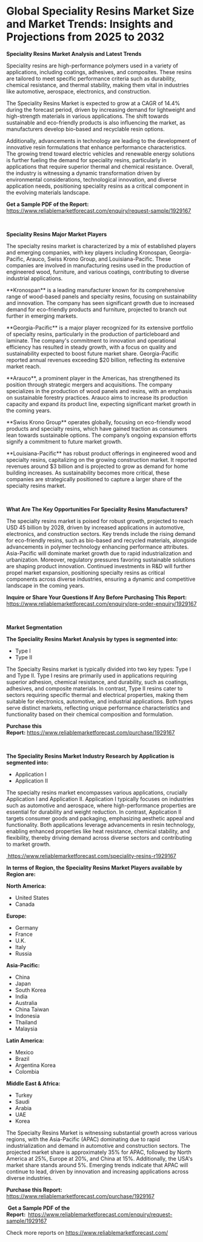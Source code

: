 <p><h1>Global Speciality Resins Market Size and Market Trends: Insights and Projections from 2025 to 2032</h1></p><p><strong>Speciality Resins Market Analysis and Latest Trends</strong></p>
<p><p>Speciality resins are high-performance polymers used in a variety of applications, including coatings, adhesives, and composites. These resins are tailored to meet specific performance criteria such as durability, chemical resistance, and thermal stability, making them vital in industries like automotive, aerospace, electronics, and construction.</p><p>The Speciality Resins Market is expected to grow at a CAGR of 14.4% during the forecast period, driven by increasing demand for lightweight and high-strength materials in various applications. The shift towards sustainable and eco-friendly products is also influencing the market, as manufacturers develop bio-based and recyclable resin options. </p><p>Additionally, advancements in technology are leading to the development of innovative resin formulations that enhance performance characteristics. The growing trend toward electric vehicles and renewable energy solutions is further fueling the demand for speciality resins, particularly in applications that require superior thermal and chemical resistance. Overall, the industry is witnessing a dynamic transformation driven by environmental considerations, technological innovation, and diverse application needs, positioning speciality resins as a critical component in the evolving materials landscape.</p></p>
<p><strong>Get a Sample PDF of the Report:&nbsp;</strong> <a href="https://www.reliablemarketforecast.com/enquiry/request-sample/1929167?utm_campaign=1105&utm_medium=2&utm_source=Github&utm_content=ia&utm_term=16012025&utm_id=speciality-resins">https://www.reliablemarketforecast.com/enquiry/request-sample/1929167</a></p>
<p>&nbsp;</p>
<p><strong>Speciality Resins Major Market Players</strong></p>
<p><p>The specialty resins market is characterized by a mix of established players and emerging companies, with key players including Kronospan, Georgia-Pacific, Arauco, Swiss Krono Group, and Louisiana-Pacific. These companies are involved in manufacturing resins used in the production of engineered wood, furniture, and various coatings, contributing to diverse industrial applications.</p><p>**Kronospan** is a leading manufacturer known for its comprehensive range of wood-based panels and specialty resins, focusing on sustainability and innovation. The company has seen significant growth due to increased demand for eco-friendly products and furniture, projected to branch out further in emerging markets.</p><p>**Georgia-Pacific** is a major player recognized for its extensive portfolio of specialty resins, particularly in the production of particleboard and laminate. The company's commitment to innovation and operational efficiency has resulted in steady growth, with a focus on quality and sustainability expected to boost future market share. Georgia-Pacific reported annual revenues exceeding $20 billion, reflecting its extensive market reach.</p><p>**Arauco**, a prominent player in the Americas, has strengthened its position through strategic mergers and acquisitions. The company specializes in the production of wood panels and resins, with an emphasis on sustainable forestry practices. Arauco aims to increase its production capacity and expand its product line, expecting significant market growth in the coming years.</p><p>**Swiss Krono Group** operates globally, focusing on eco-friendly wood products and specialty resins, which have gained traction as consumers lean towards sustainable options. The company’s ongoing expansion efforts signify a commitment to future market growth.</p><p>**Louisiana-Pacific** has robust product offerings in engineered wood and specialty resins, capitalizing on the growing construction market. It reported revenues around $3 billion and is projected to grow as demand for home building increases. As sustainability becomes more critical, these companies are strategically positioned to capture a larger share of the specialty resins market.</p></p>
<p>&nbsp;</p>
<p><strong>What Are The Key Opportunities For Speciality Resins Manufacturers?</strong></p>
<p><p>The specialty resins market is poised for robust growth, projected to reach USD 45 billion by 2028, driven by increased applications in automotive, electronics, and construction sectors. Key trends include the rising demand for eco-friendly resins, such as bio-based and recycled materials, alongside advancements in polymer technology enhancing performance attributes. Asia-Pacific will dominate market growth due to rapid industrialization and urbanization. Moreover, regulatory pressures favoring sustainable solutions are shaping product innovation. Continued investments in R&D will further propel market expansion, positioning specialty resins as critical components across diverse industries, ensuring a dynamic and competitive landscape in the coming years.</p></p>
<p><strong>Inquire or Share Your Questions If Any Before Purchasing This Report:</strong> <a href="https://www.reliablemarketforecast.com/enquiry/pre-order-enquiry/1929167?utm_campaign=1105&utm_medium=2&utm_source=Github&utm_content=ia&utm_term=16012025&utm_id=speciality-resins">https://www.reliablemarketforecast.com/enquiry/pre-order-enquiry/1929167</a></p>
<p>&nbsp;</p>
<p><strong>Market Segmentation</strong></p>
<p><strong>The Speciality Resins Market Analysis by types is segmented into:</strong></p>
<p><ul><li>Type I</li><li>Type II</li></ul></p>
<p><p>The Specialty Resins market is typically divided into two key types: Type I and Type II. Type I resins are primarily used in applications requiring superior adhesion, chemical resistance, and durability, such as coatings, adhesives, and composite materials. In contrast, Type II resins cater to sectors requiring specific thermal and electrical properties, making them suitable for electronics, automotive, and industrial applications. Both types serve distinct markets, reflecting unique performance characteristics and functionality based on their chemical composition and formulation.</p></p>
<p><strong>Purchase this Report:&nbsp;</strong><a href="https://www.reliablemarketforecast.com/purchase/1929167?utm_campaign=1105&utm_medium=2&utm_source=Github&utm_content=ia&utm_term=16012025&utm_id=speciality-resins">https://www.reliablemarketforecast.com/purchase/1929167</a></p>
<p>&nbsp;</p>
<p><strong>The Speciality Resins Market Industry Research by Application is segmented into:</strong></p>
<p><ul><li>Application I</li><li>Application II</li></ul></p>
<p><p>The specialty resins market encompasses various applications, crucially Application I and Application II. Application I typically focuses on industries such as automotive and aerospace, where high-performance properties are essential for durability and weight reduction. In contrast, Application II targets consumer goods and packaging, emphasizing aesthetic appeal and functionality. Both applications leverage advancements in resin technology, enabling enhanced properties like heat resistance, chemical stability, and flexibility, thereby driving demand across diverse sectors and contributing to market growth.</p></p>
<p><a href="https://www.reliablemarketforecast.com/speciality-resins-r1929167?utm_campaign=1105&utm_medium=2&utm_source=Github&utm_content=ia&utm_term=16012025&utm_id=speciality-resins">&nbsp;https://www.reliablemarketforecast.com/speciality-resins-r1929167</a></p>
<p><strong>In terms of Region, the Speciality Resins Market Players available by Region are:</strong></p>
<p>
    <p> <strong> North America: </strong>
        <ul>
            <li>United States</li>
            <li>Canada</li>
        </ul>
        </p> 
    <p> <strong> Europe: </strong>
        <ul>
            <li>Germany</li>
            <li>France</li>
            <li>U.K.</li>
            <li>Italy</li>
            <li>Russia</li>
        </ul>
        </p> 
    <p> <strong> Asia-Pacific: </strong>
        <ul>
            <li>China</li>
            <li>Japan</li>
            <li>South Korea</li>
            <li>India</li>
            <li>Australia</li>
            <li>China Taiwan</li>
            <li>Indonesia</li>
            <li>Thailand</li>
            <li>Malaysia</li>
        </ul>
        </p> 
    <p> <strong> Latin America: </strong>
        <ul>
            <li>Mexico</li>
            <li>Brazil</li>
            <li>Argentina Korea</li>
            <li>Colombia</li>
        </ul>
        </p> 
    <p> <strong> Middle East & Africa: </strong>
        <ul>
            <li>Turkey</li>
            <li>Saudi</li>
            <li>Arabia</li>
            <li>UAE</li>
            <li>Korea</li>
        </ul>
    </p>
    </p>
<p><p>The Specialty Resins Market is witnessing substantial growth across various regions, with the Asia-Pacific (APAC) dominating due to rapid industrialization and demand in automotive and construction sectors. The projected market share is approximately 35% for APAC, followed by North America at 25%, Europe at 20%, and China at 15%. Additionally, the USA's market share stands around 5%. Emerging trends indicate that APAC will continue to lead, driven by innovation and increasing applications across diverse industries.</p></p>
<p><strong>Purchase this Report: </strong><a href="https://www.reliablemarketforecast.com/purchase/1929167?utm_campaign=1105&utm_medium=2&utm_source=Github&utm_content=ia&utm_term=16012025&utm_id=speciality-resins">https://www.reliablemarketforecast.com/purchase/1929167</a></p>
<p>&nbsp;<strong>Get a Sample PDF of the Report:&nbsp;&nbsp;</strong><a href="https://www.reliablemarketforecast.com/enquiry/request-sample/1929167?utm_campaign=1105&utm_medium=2&utm_source=Github&utm_content=ia&utm_term=16012025&utm_id=speciality-resins">https://www.reliablemarketforecast.com/enquiry/request-sample/1929167</a></p>
<p><strong></strong></p>
<p>Check more reports on <a href="https://www.reliablemarketforecast.com/?utm_campaign=1105&utm_medium=2&utm_source=Github&utm_content=ia&utm_term=16012025&utm_id=speciality-resins">https://www.reliablemarketforecast.com/</a></p>